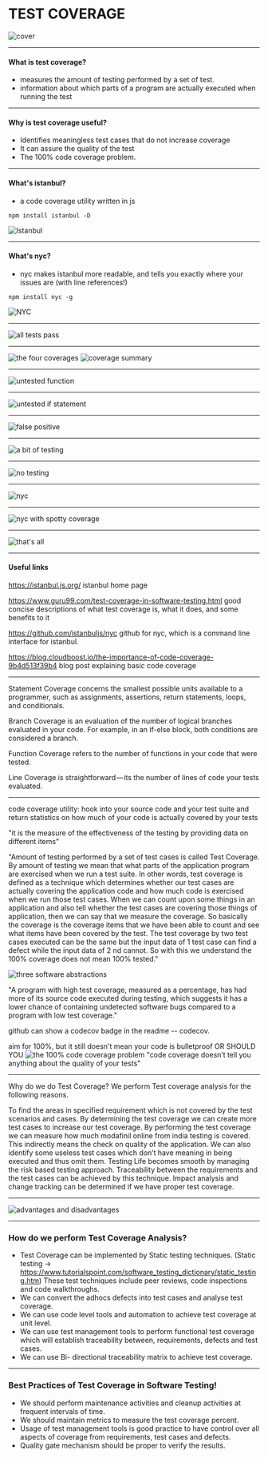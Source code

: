 # TEST COVERAGE

![cover](https://media.tenor.com/images/10599cbc5ab58bfedacc017c07ad667a/tenor.gif)

---

#### What is test coverage?

* measures the amount of testing performed by a set of test.
* information about which parts of a program are actually executed when running the test


---

#### Why is test coverage useful?
* Identifies meaningless test cases that do not increase coverage
* It can assure the quality of the test
* The 100% code coverage problem.


---

#### What's istanbul?
* a code coverage utility written in js

`npm install istanbul -D`

![Istanbul](https://media.giphy.com/media/ngjisbfyGSGPe/giphy.gif)

---

#### What's nyc?
* nyc makes istanbul more readable, and tells you exactly where your issues are (with line references!)

`npm install nyc -g`

![NYC](https://media.giphy.com/media/3oFyD4xKncK6ptR7qg/giphy.gif)


---

![all tests pass](https://i.imgur.com/JUjjd68.png)

---

![the four coverages](https://i.imgur.com/ONMxUaa.png)
![coverage summary](https://i.imgur.com/BIL83FW.png)

---

![untested function](https://i.imgur.com/FMl0kBG.png)

---

![untested if statement](https://i.imgur.com/oddLGcA.png)

---

![false positive](https://i.imgur.com/3FFWD6Z.png)

---

![a bit of testing](https://i.imgur.com/mdD2IPK.png)

---

![no testing](https://i.imgur.com/nuDvNSL.png)

---

![nyc](https://i.imgur.com/0RrNPfj.png)

---

![nyc with spotty coverage](https://i.imgur.com/dDiabRm.png)

---

![that's all](https://media.giphy.com/media/3o6gDY8zzwvNQdFCaQ/giphy.gif)

---

#### Useful links

https://istanbul.js.org/ istanbul home page

https://www.guru99.com/test-coverage-in-software-testing.html good concise descriptions of what test coverage is, what it does, and some benefits to it

https://github.com/istanbuljs/nyc github for nyc, which is a command line interface for istanbul.

https://blog.cloudboost.io/the-importance-of-code-coverage-9b4d513f39b4 blog post explaining basic code coverage

---




Statement Coverage concerns the smallest possible units available to a programmer, such as assignments, assertions, return statements, loops, and conditionals.

Branch Coverage is an evaluation of the number of logical branches evaluated in your code. For example, in an if-else block, both conditions are considered a branch.

Function Coverage refers to the number of functions in your code that were tested.

Line Coverage is straightforward — its the number of lines of code your tests evaluated.

---

code coverage utility: hook into your source code and your test suite and return statistics on how much of your code is actually covered by your tests

"it is the measure of the effectiveness of the testing by providing data on different items"

"Amount of testing performed by a set of test cases is called Test Coverage. By amount of testing we mean that what parts of the application program are exercised when we run a test suite. In other words, test coverage is defined as a technique which determines whether our test cases are actually covering the application code and how much code is exercised when we run those test cases. When we can count upon some things in an application and also tell whether the test cases are covering those things of application, then we can say that we measure the coverage. So basically the coverage is the coverage items that we have been able to count and see what items have been covered by the test. The test coverage by two test cases executed can be the same but the input data of 1 test case can find a defect while the input data of 2 nd cannot. So with this we understand the 100% coverage does not mean 100% tested."

![three software abstractions](https://i.imgur.com/UQf62Mp.png)

"A program with high test coverage, measured as a percentage, has had more of its source code executed during testing, which suggests it has a lower chance of containing undetected software bugs compared to a program with low test coverage."

github can show a codecov badge in the readme -- codecov.

aim for 100%, but it still doesn't mean your code is bulletproof
OR SHOULD YOU
![the 100% code coverage problem](https://i.imgur.com/hDD2AYi.png)
"code coverage doesn’t tell you anything about the quality of your tests"


---

Why do we do Test Coverage?
We perform Test coverage analysis for the following reasons.

To find the areas in specified requirement which is not covered by the test scenarios and cases.
By determining the test coverage we can create more test cases to increase our test coverage.
By performing the test coverage we can measure how much modafinil online from india testing is covered. This indirectly means the check on quality of the application.
We can also identify some useless test cases which don’t have meaning in being executed and thus omit them.
Testing Life becomes smooth by managing the risk based testing approach.
Traceability between the requirements and the test cases can be achieved by this technique.
Impact analysis and change tracking can be determined if we have proper test coverage.

---
![advantages and disadvantages](https://i.imgur.com/rp5liCy.png)

---
### How do we perform Test Coverage Analysis?
* Test Coverage can be implemented by Static testing techniques. (Static testing -> https://www.tutorialspoint.com/software_testing_dictionary/static_testing.htm) These test techniques include peer reviews, code inspections and code walkthroughs.
* We can convert the adhocs defects into test cases and analyse test coverage.
* We can use code level tools and automation to achieve test coverage at unit level.
* We can use test management tools to perform functional test coverage which will establish traceability between, requirements, defects and test cases.
* We can use Bi- directional traceability matrix to achieve test coverage.

---

### Best Practices of Test Coverage in Software Testing!

* We should perform maintenance activities and cleanup activities at frequent intervals of time.
* We should maintain metrics to measure the test coverage percent.
* Usage of test management tools is good practice to have control over all aspects of coverage from requirements, test cases and defects.
* Quality gate mechanism should be proper to verify the results.
